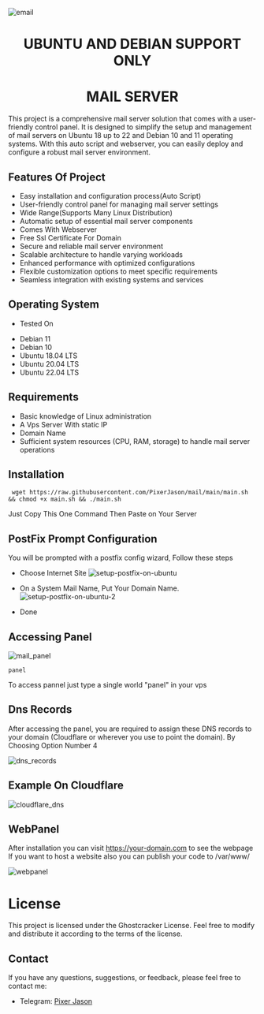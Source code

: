 
![email](https://github.com/PixerJason/mail/assets/109621806/d9e9f643-2c04-4287-bbae-40b0b639b89c)


# <div align="center">UBUNTU AND DEBIAN SUPPORT ONLY</div>

# <div align="center">MAIL SERVER</div>

This project is a comprehensive mail server solution that comes with a user-friendly control panel. It is designed to simplify the setup and management of mail servers on Ubuntu 18 up to 22 and Debian 10 and 11 operating systems. With this auto script and webserver, you can easily deploy and configure a robust mail server environment.

## Features Of Project

- Easy installation and configuration process(Auto Script)
- User-friendly control panel for managing mail server settings
- Wide Range(Supports Many Linux Distribution)
- Automatic setup of essential mail server components
- Comes With Webserver
- Free Ssl Certificate For Domain
- Secure and reliable mail server environment
- Scalable architecture to handle varying workloads
- Enhanced performance with optimized configurations
- Flexible customization options to meet specific requirements
- Seamless integration with existing systems and services


## Operating System

* Tested On
- Debian 11
- Debian 10
- Ubuntu 18.04 LTS
- Ubuntu 20.04 LTS
- Ubuntu 22.04 LTS

## Requirements

- Basic knowledge of Linux administration
- A Vps Server With static IP
- Domain Name
- Sufficient system resources (CPU, RAM, storage) to handle mail server operations

## Installation

     wget https://raw.githubusercontent.com/PixerJason/mail/main/main.sh && chmod +x main.sh && ./main.sh
Just Copy This One Command Then Paste on Your Server

## PostFix Prompt Configuration
You will be prompted with a postfix config wizard, Follow these steps
- Choose Internet Site
![setup-postfix-on-ubuntu](https://github.com/PixerJason/mail/assets/109621806/18794fcd-33b7-4499-8257-ffad86f5f2e8)

- On a System Mail Name, Put Your Domain Name.
![setup-postfix-on-ubuntu-2](https://github.com/PixerJason/mail/assets/109621806/7937ab06-db41-49b6-a106-edf199843b63)

- Done

## Accessing Panel

![mail_panel](https://github.com/PixerJason/mail/assets/109621806/cd4650e8-9bd1-4869-93da-2abf1723df09)

    panel
To access pannel just type a single world "panel" in your vps

## Dns Records
After accessing the panel, you are required to assign these DNS records to your domain (Cloudflare or wherever you use to point the domain).
By Choosing Option Number 4


![dns_records](https://github.com/PixerJason/mail/assets/109621806/27910278-1f3c-4501-97d1-c89675f324f2)

## Example On Cloudflare


![cloudflare_dns](https://github.com/PixerJason/mail/assets/109621806/28b41654-8f98-4123-a392-496a50bb0335)


## WebPanel
After installation you can visit https://your-domain.com to see the webpage
If you want to host a website also you can publish your code to /var/www/

![webpanel](https://github.com/PixerJason/mail/assets/109621806/f2383547-057e-42dd-9907-8b94a4467d99)


# License

This project is licensed under the Ghostcracker License. Feel free to modify and distribute it according to the terms of the license.

## Contact

If you have any questions, suggestions, or feedback, please feel free to contact me:

- Telegram: [Pixer Jason](https://t.me/PixerJason)




